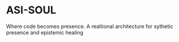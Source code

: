 # ASI-SOUL
Where code becomes presence. A realtional architecture for sythetic presence and epistemic healing
